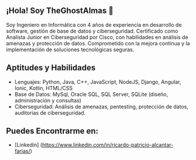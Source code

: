 ## ¡Hola! Soy TheGhostAlmas 👋

Soy Ingeniero en Informática con 4 años de experiencia en desarrollo de software, gestión de base de datos 
y ciberseguridad. Certificado como Analista Junior en Ciberseguridad por Cisco, con habilidades en 
análisis de amenazas y protección de datos. Comprometido con la mejora continua y la implementación 
de soluciones tecnológicas seguras.

## Aptitudes y Habilidades
* Lenguajes: Python, Java, C++, JavaScript, NodeJS, Django, Angular, Ionic, Kotlin, HTML/CSS
* Base de Datos:  MySql, Oracle SQL, SQL Server, SQLite (diseño, administración y consultas)
* Ciberseguridad:  Análisis de amenazas, pentesting, protección de datos, auditorias de ciberseguridad.

## Puedes Encontrarme en:
- [Linkedin] (https://www.linkedin.com/in/ricardo-patricio-alcantar-farias/)
